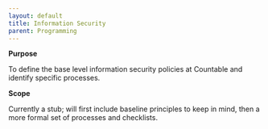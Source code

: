 ```yaml
---
layout: default
title: Information Security
parent: Programming
---
```



**Purpose**

To define the base level information security policies at Countable and identify specific processes.

**Scope** 

Currently a stub; will first include baseline principles to keep in mind, then a more formal set of processes and checklists.
